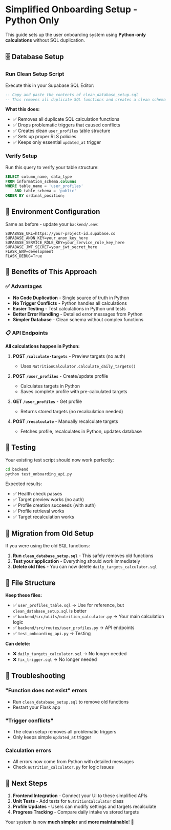 # Simplified Onboarding Setup - Python Only

This guide sets up the user onboarding system using **Python-only calculations** without SQL duplication.

## 🗄️ Database Setup

### Run Clean Setup Script

Execute this in your Supabase SQL Editor:

```sql
-- Copy and paste the contents of clean_database_setup.sql
-- This removes all duplicate SQL functions and creates a clean schema
```

**What this does:**
- ✅ Removes all duplicate SQL calculation functions
- ✅ Drops problematic triggers that caused conflicts
- ✅ Creates clean `user_profiles` table structure
- ✅ Sets up proper RLS policies
- ✅ Keeps only essential `updated_at` trigger

### Verify Setup

Run this query to verify your table structure:
```sql
SELECT column_name, data_type 
FROM information_schema.columns 
WHERE table_name = 'user_profiles' 
    AND table_schema = 'public'
ORDER BY ordinal_position;
```

## 🔐 Environment Configuration

Same as before - update your `backend/.env`:

```env
SUPABASE_URL=https://your-project-id.supabase.co
SUPABASE_ANON_KEY=your_anon_key_here
SUPABASE_SERVICE_ROLE_KEY=your_service_role_key_here
SUPABASE_JWT_SECRET=your_jwt_secret_here
FLASK_ENV=development
FLASK_DEBUG=True
```

## 🚀 Benefits of This Approach

### ✅ Advantages
- **No Code Duplication** - Single source of truth in Python
- **No Trigger Conflicts** - Python handles all calculations
- **Easier Testing** - Test calculations in Python unit tests
- **Better Error Handling** - Detailed error messages from Python
- **Simpler Database** - Clean schema without complex functions

### 📋 API Endpoints

**All calculations happen in Python:**

1. **POST `/calculate-targets`** - Preview targets (no auth)
   - Uses `NutritionCalculator.calculate_daily_targets()`
   
2. **POST `/user_profiles`** - Create/update profile
   - Calculates targets in Python
   - Saves complete profile with pre-calculated targets
   
3. **GET `/user_profiles`** - Get profile 
   - Returns stored targets (no recalculation needed)
   
4. **POST `/recalculate`** - Manually recalculate targets
   - Fetches profile, recalculates in Python, updates database

## 🧪 Testing

Your existing test script should now work perfectly:

```bash
cd backend
python test_onboarding_api.py
```

Expected results:
- ✅ Health check passes
- ✅ Target preview works (no auth)
- ✅ Profile creation succeeds (with auth)
- ✅ Profile retrieval works
- ✅ Target recalculation works

## 🔄 Migration from Old Setup

If you were using the old SQL functions:

1. **Run `clean_database_setup.sql`** - This safely removes old functions
2. **Test your application** - Everything should work immediately
3. **Delete old files** - You can now delete `daily_targets_calculator.sql`

## 📁 File Structure

**Keep these files:**
- ✅ `user_profiles_table.sql` → Use for reference, but `clean_database_setup.sql` is better
- ✅ `backend/src/utils/nutrition_calculator.py` → Your main calculation logic
- ✅ `backend/src/routes/user_profiles.py` → API endpoints
- ✅ `test_onboarding_api.py` → Testing

**Can delete:**
- ❌ `daily_targets_calculator.sql` → No longer needed
- ❌ `fix_trigger.sql` → No longer needed

## 🚨 Troubleshooting

### "Function does not exist" errors
- Run `clean_database_setup.sql` to remove old functions
- Restart your Flask app

### "Trigger conflicts"
- The clean setup removes all problematic triggers
- Only keeps simple `updated_at` trigger

### Calculation errors
- All errors now come from Python with detailed messages
- Check `nutrition_calculator.py` for logic issues

## 🎯 Next Steps

1. **Frontend Integration** - Connect your UI to these simplified APIs
2. **Unit Tests** - Add tests for `NutritionCalculator` class  
3. **Profile Updates** - Users can modify settings and targets recalculate
4. **Progress Tracking** - Compare daily intake vs stored targets

Your system is now **much simpler** and **more maintainable**! 🎉 